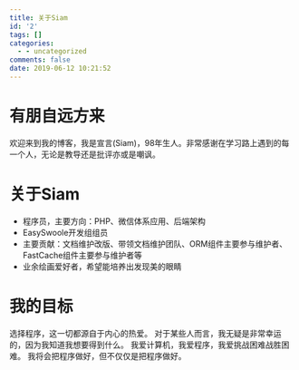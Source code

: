 ```yaml
---
title: 关于Siam
id: '2'
tags: []
categories:
  - - uncategorized
comments: false
date: 2019-06-12 10:21:52
---
```


# 有朋自远方来

欢迎来到我的博客，我是宣言(Siam)，98年生人。非常感谢在学习路上遇到的每一个人，无论是教导还是批评亦或是嘲讽。

# 关于Siam

*   程序员，主要方向：PHP、微信体系应用、后端架构
*   EasySwoole开发组组员
*   主要贡献：文档维护改版、带领文档维护团队、ORM组件主要参与维护者、FastCache组件主要参与维护者等
*   业余绘画爱好者，希望能培养出发现美的眼睛

# 我的目标

选择程序，这一切都源自于内心的热爱。 对于某些人而言，我无疑是非常幸运的，因为我知道我想要得到什么。 我爱计算机，我爱程序，我爱挑战困难战胜困难。 我将会把程序做好，但不仅仅是把程序做好。